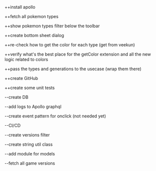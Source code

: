 ++install apollo

++fetch all pokemon types

++show pokemon types filter below the toolbar

++create bottom sheet dialog

++re-check how to get the color for each type (get from veekun)

++verify what's the best place for the getColor extension and all the new logic related to colors

++pass the types and generations to the usecase (wrap them there)

++create GitHub

++create some unit tests


--create DB

--add logs to Apollo graphql

--create event pattern for onclick (not needed yet)

--CI/CD

--create versions filter

--create string util class

--add module for models

--fetch all game versions
